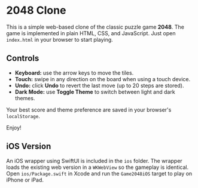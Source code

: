 # 2048 Clone

This is a simple web-based clone of the classic puzzle game **2048**. The game is implemented in plain HTML, CSS, and JavaScript. Just open `index.html` in your browser to start playing.

## Controls
- **Keyboard:** use the arrow keys to move the tiles.
- **Touch:** swipe in any direction on the board when using a touch device.
- **Undo:** click **Undo** to revert the last move (up to 20 steps are stored).
- **Dark Mode:** use **Toggle Theme** to switch between light and dark themes.

Your best score and theme preference are saved in your browser's `localStorage`.

Enjoy!


## iOS Version

An iOS wrapper using SwiftUI is included in the `ios` folder. The wrapper loads the existing web version in a `WKWebView` so the gameplay is identical. Open `ios/Package.swift` in Xcode and run the `Game2048iOS` target to play on iPhone or iPad.
